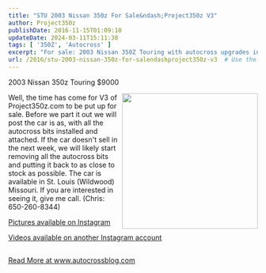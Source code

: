 ```yaml
---
title: "STU 2003 Nissan 350z For Sale&ndash;Project350z V3"
author: Project350z
publishDate: 2016-11-15T01:09:10
updateDate: 2024-03-11T15:11:38
tags: [ '350Z', 'Autocross' ]
excerpt: "For sale: 2003 Nissan 350Z Touring with autocross upgrades in St. Louis for $9000. Contact Chris at 650-260-8344. Details at www.autocrossblog.com."
url: /2016/stu-2003-nissan-350z-for-salendashproject350z-v3  # Use the generated URL with year
---
```

<p>2003 Nissan 350z Touring $9000</p>  <p><img align="right" height="274" src="https://farm6.staticflickr.com/5676/30026894902_955dc0d87a_b.jpg" style="float: right; display: inline" width="274" />Well, the time has come for V3 of Project350z.com to be put up for sale. Before we part it out we will post the car is as, with all the autocross bits installed and attached. If the car doesn't sell in the next week, we will likely start removing all the autocross bits and putting it back to as close to stock as possible. The car is available in St. Louis (Wildwood) Missouri. If you are interested in seeing it, give me call. (Chris: 650-260-8344)</p>  <p><a href="https://www.instagram.com/project350z/" target="_blank">Pictures available on Instagram</a></p>  <p><a href="https://www.instagram.com/jd1cameramount/" target="_blank">Videos available on another Instagram account</a></p>  <p><img alt="" height="1" src="https://feeds.feedburner.com/~r/Project350z/~4/fYxN2mPnerI" width="1" /></p>  <a href="https://www.autocrossblog.com/stu-2003-nissan-350z-for-sale-project350z-v3">Read More at www.autocrossblog.com</a>



